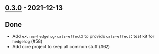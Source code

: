 ## [0.3.0](https://github.com/Kevin-Lee/extras/issues?utf8=%E2%9C%93&q=is%3Aissue+is%3Aclosed+-label%3Ainvalid+milestone%3Amilestone3) - 2021-12-13

## Done
* Add `extras-hedgehog-cats-effect3` to provide `cats-effect3` test kit for `hedgehog` (#58)
* Add core project to keep all common stuff (#62)
